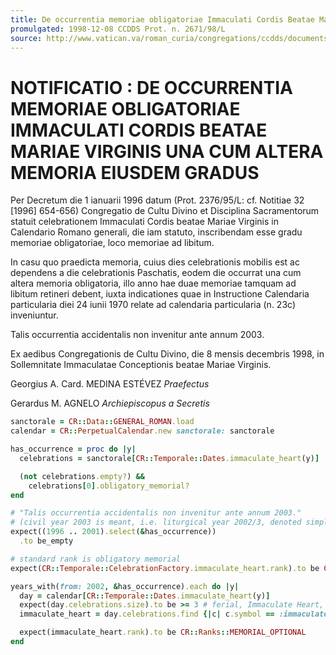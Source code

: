 ```yaml
---
title: De occurrentia memoriae obligatoriae Immaculati Cordis Beatae Mariae Virginis una cum altera memoria eiusdem gradus
promulgated: 1998-12-08 CCDDS Prot. n. 2671/98/L
source: http://www.vatican.va/roman_curia/congregations/ccdds/documents/rc_con_ccdds_doc_20000630_memoria-immaculati-cordis-mariae-virginis_lt.html
---
```


# NOTIFICATIO : DE OCCURRENTIA MEMORIAE OBLIGATORIAE IMMACULATI CORDIS BEATAE MARIAE VIRGINIS UNA CUM ALTERA MEMORIA EIUSDEM GRADUS

Per Decretum die 1 ianuarii 1996 datum (Prot. 2376/95/L: cf. Notitiae 32 [1996] 654-656)
Congregatio de Cultu Divino et Disciplina Sacramentorum statuit celebrationem Immaculati Cordis
beatae Mariae Virginis in Calendario Romano generali, die iam statuto, inscribendam esse gradu
memoriae obligatoriae, loco memoriae ad libitum.

In casu quo praedicta memoria, cuius dies celebrationis mobilis est ac dependens a die celebrationis
Paschatis, eodem die occurrat una cum altera memoria obligatoria, illo anno hae duae memoriae
tamquam ad libitum retineri debent, iuxta indicationes quae in Instructione Calendaria particularia
diei 24 iunii 1970 relate ad calendaria particularia (n. 23c) inveniuntur.

Talis occurrentia accidentalis non invenitur ante annum 2003.

Ex aedibus Congregationis de Cultu Divino, die 8 mensis decembris 1998, in Sollemnitate Immaculatae Conceptionis beatae Mariae Virginis.

Georgius A. Card. MEDINA ESTÉVEZ
*Praefectus*

Gerardus M. AGNELO
*Archiepiscopus a Secretis*

```ruby
sanctorale = CR::Data::GENERAL_ROMAN.load
calendar = CR::PerpetualCalendar.new sanctorale: sanctorale

has_occurrence = proc do |y|
  celebrations = sanctorale[CR::Temporale::Dates.immaculate_heart(y)]

  (not celebrations.empty?) &&
    celebrations[0].obligatory_memorial?
end

# "Talis occurrentia accidentalis non invenitur ante annum 2003."
# (civil year 2003 is meant, i.e. liturgical year 2002/3, denoted simply as 2002 by the library)
expect((1996 .. 2001).select(&has_occurrence))
  .to be_empty

# standard rank is obligatory memorial
expect(CR::Temporale::CelebrationFactory.immaculate_heart.rank).to be CR::Ranks::MEMORIAL_GENERAL

years_with(from: 2002, &has_occurrence).each do |y|
  day = calendar[CR::Temporale::Dates.immaculate_heart(y)]
  expect(day.celebrations.size).to be >= 3 # ferial, Immaculate Heart, another optional memorial
  immaculate_heart = day.celebrations.find {|c| c.symbol == :immaculate_heart }

  expect(immaculate_heart.rank).to be CR::Ranks::MEMORIAL_OPTIONAL
end
```
